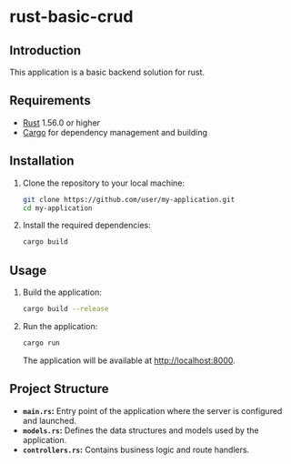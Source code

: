 # rust-basic-crud

## Introduction

This application is a basic backend solution for rust.

## Requirements

- [Rust](https://www.rust-lang.org/) 1.56.0 or higher
- [Cargo](https://doc.rust-lang.org/cargo/) for dependency management and building

## Installation

1. Clone the repository to your local machine:

   ```bash
   git clone https://github.com/user/my-application.git
   cd my-application
   ```

2. Install the required dependencies:

   ```bash
   cargo build
   ```

## Usage

1. Build the application:

   ```bash
   cargo build --release
   ```

2. Run the application:

   ```bash
   cargo run
   ```

   The application will be available at [http://localhost:8000](http://localhost:8000).

## Project Structure

- **`main.rs`:** Entry point of the application where the server is configured and launched.
- **`models.rs`:** Defines the data structures and models used by the application.
- **`controllers.rs`:** Contains business logic and route handlers.

